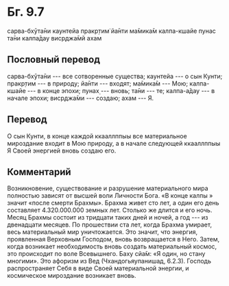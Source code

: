# Бг. 9.7
сарва-бхӯта̄ни каунтейа
пракр̣тим̇ йа̄нти ма̄мика̄м
калпа-кшайе пунас та̄ни
калпа̄дау виср̣джа̄мй ахам
## Пословный перевод

сарва-бхӯта̄ни --- все сотворенные существа; каунтейа --- о сын Кунти;
пракр̣тим --- в природу; йа̄нти --- входят; ма̄мика̄м --- Мою; калпа-кшайе
--- в конце эпохи; пунах̣ --- вновь; та̄ни --- те; калпа-а̄дау --- в начале
эпохи; виср̣джа̄ми --- создаю; ахам --- Я.

## Перевод

О сын Кунти, в конце каждой ккааллппыы все материальное мироздание
входит в Мою природу, а в начале следующей ккааллппыы Я Своей энергией
вновь создаю его.

## Комментарий

Возникновение, существование и разрушение материального мира полностью
зависят от высшей воли Личности Бога. «В конце калпы » значит «после
смерти Брахмы». Брахма живет сто лет, а один его день составляет
4.320.000.000 земных лет. Столько же длится и его ночь. Месяц Брахмы
состоит из тридцати таких дней и ночей, а год --- из двенадцати месяцев.
По прошествии ста лет, когда Брахма умирает, весь материальный мир
уничтожается. Это значит, что энергия, проявленная Верховным Господом,
вновь возвращается в Него. Затем, когда возникает необходимость вновь
создать материальный космос, это происходит по воле Всевышнего. Баху
сйа̄м: «Я один, но стану многими». Это афоризм из Вед (Чхандогьяупанишад,
6.2.3). Господь распространяет Себя в виде Своей материальной энергии, и
космическое мироздание возникает вновь.

